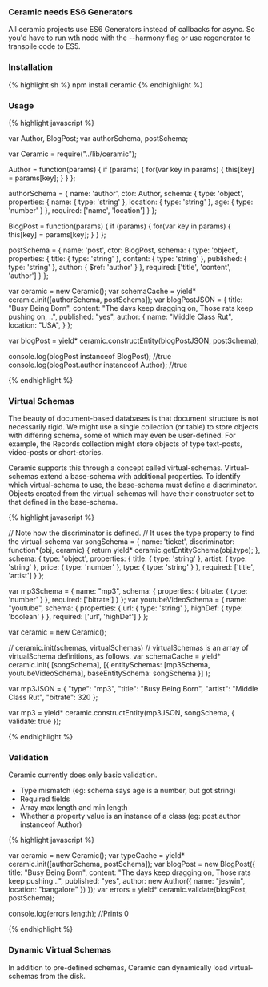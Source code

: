 ### Ceramic needs ES6 Generators

All ceramic projects use ES6 Generators instead of callbacks for async. So you'd have to run wth node with the --harmony flag or use regenerator to transpile code to ES5.

### Installation
{% highlight sh %}
npm install ceramic
{% endhighlight %}

### Usage
{% highlight javascript %}

var Author, BlogPost;
var authorSchema, postSchema;

var Ceramic = require("../lib/ceramic");

Author = function(params) {
    if (params) {
        for(var key in params) {
            this[key] = params[key];
        }
    }
};

authorSchema = {
    name: 'author',
    ctor: Author,
    schema: {
        type: 'object',
        properties: {
            name: { type: 'string' },
            location: { type: 'string' },
            age: { type: 'number' }
        },
        required: ['name', 'location']
    }
};

BlogPost = function(params) {
    if (params) {
        for(var key in params) {
            this[key] = params[key];
        }
    }
};

postSchema = {
    name: 'post',
    ctor: BlogPost,
    schema: {
        type: 'object',
        properties: {
            title: { type: 'string' },
            content: { type: 'string' },
            published: { type: 'string' },
            author: { $ref: 'author' }
        },
        required: ['title', 'content', 'author']
    }
};

var ceramic = new Ceramic();
var schemaCache = yield* ceramic.init([authorSchema, postSchema]);
var blogPostJSON = {
    title: "Busy Being Born",
    content: "The days keep dragging on, Those rats keep pushing on, ..",
    published: "yes",
    author: {
        name: "Middle Class Rut",
        location: "USA",
    }
};

var blogPost = yield* ceramic.constructEntity(blogPostJSON, postSchema);

console.log(blogPost instanceof BlogPost); //true
console.log(blogPost.author instanceof Author); //true

{% endhighlight %}



### Virtual Schemas

The beauty of document-based databases is that document structure is not necessarily rigid. We might use a single collection (or table) to store objects with differing schema, some of which may even be user-defined. For example, the Records collection might store objects of type text-posts, video-posts or short-stories.

Ceramic supports this through a concept called virtual-schemas. Virtual-schemas extend a base-schema with additional properties. To identify which virtual-schema to use, the base-schema must define a discriminator.
Objects created from the virtual-schemas will have their constructor set to that defined in the base-schema.

{% highlight javascript %}

// Note how the discriminator is defined.
// It uses the type property to find the virtual-schema
var songSchema = {
    name: 'ticket',
    discriminator: function*(obj, ceramic) {
        return yield* ceramic.getEntitySchema(obj.type);
    },
    schema: {
        type: 'object',
        properties: {
            title: { type: 'string' },
            artist: { type: 'string' },
            price: { type: 'number' },
            type: { type: 'string' }
        },
        required: ['title', 'artist']
    }
};

var mp3Schema = {
    name: "mp3",
    schema: {
        properties: {
            bitrate: { type: 'number' }
        },
        required: ['bitrate']
    }
};
var youtubeVideoSchema = {
    name: "youtube",
    schema: {
        properties: {
            url: { type: 'string' },
            highDef: { type: 'boolean' }
        },
        required: ['url', 'highDef']
    }
};

var ceramic = new Ceramic();

// ceramic.init(schemas, virtualSchemas)
// virtualSchemas is an array of virtualSchema definitions, as follows.
var schemaCache = yield* ceramic.init(
    [songSchema],
    [{ entitySchemas: [mp3Schema, youtubeVideoSchema], baseEntitySchema: songSchema }]
);

var mp3JSON = {
    "type": "mp3",
    "title": "Busy Being Born",
    "artist": "Middle Class Rut",
    "bitrate": 320
};

var mp3 = yield* ceramic.constructEntity(mp3JSON, songSchema, { validate: true });

{% endhighlight %}



### Validation
Ceramic currently does only basic validation.

- Type mismatch (eg: schema says age is a number, but got string)
- Required fields
- Array max length and min length
- Whether a property value is an instance of a class (eg: post.author instanceof Author)

{% highlight javascript %}

var ceramic = new Ceramic();
var typeCache = yield* ceramic.init([authorSchema, postSchema]);
var blogPost = new BlogPost({
    title: "Busy Being Born",
    content: "The days keep dragging on, Those rats keep pushing ..",
    published: "yes",
    author: new Author({
        name: "jeswin",
        location: "bangalore"
    })
});
var errors = yield* ceramic.validate(blogPost, postSchema);

console.log(errors.length); //Prints 0

{% endhighlight %}


### Dynamic Virtual Schemas

In addition to pre-defined schemas, Ceramic can dynamically load virtual-schemas from the disk.
